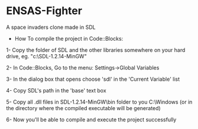 ENSAS-Fighter
=============

A space invaders clone made in SDL

* How To compile the project in Code::Blocks:

1- Copy the folder of SDL and the other libraries somewhere on your hard drive, eg. "c:\SDL-1.2.14-MinGW"

2- In Code::Blocks, Go to the menu: Settings->Global Variables

3- In the dialog box that opens choose 'sdl' in the 'Current Variable' list

4- Copy SDL's path in the 'base' text box

5- Copy all .dll files in SDL-1.2.14-MinGW\bin folder to you C:\Windows (or in the directory where the compiled executable will be generated)

6- Now you'll be able to compile and execute the project successfully
